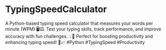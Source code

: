 # TypingSpeedCalculator
 A Python-based typing speed calculator that measures your words per minute (WPM) 🖥️⌨️. Test your typing skills, track performance, and improve accuracy with fun challenges. 💡💪 Perfect for boosting productivity and enhancing typing speed! 🚀📈 #Python #TypingSpeed #Productivity
